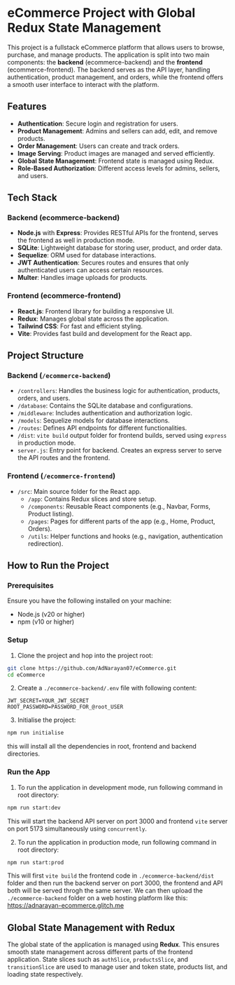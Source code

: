 # eCommerce Project with Global Redux State Management

This project is a fullstack eCommerce platform that allows users to browse, purchase, and manage products. The application is split into two main components: the **backend** (ecommerce-backend) and the **frontend** (ecommerce-frontend). The backend serves as the API layer, handling authentication, product management, and orders, while the frontend offers a smooth user interface to interact with the platform.

## Features

- **Authentication**: Secure login and registration for users.
- **Product Management**: Admins and sellers can add, edit, and remove products.
- **Order Management**: Users can create and track orders.
- **Image Serving**: Product images are managed and served efficiently.
- **Global State Management**: Frontend state is managed using Redux.
- **Role-Based Authorization**: Different access levels for admins, sellers, and users.

## Tech Stack

### Backend (ecommerce-backend)
- **Node.js** with **Express**: Provides RESTful APIs for the frontend, serves the frontend as well in production mode.
- **SQLite**: Lightweight database for storing user, product, and order data.
- **Sequelize**: ORM used for database interactions.
- **JWT Authentication**: Secures routes and ensures that only authenticated users can access certain resources.
- **Multer**: Handles image uploads for products.

### Frontend (ecommerce-frontend)
- **React.js**: Frontend library for building a responsive UI.
- **Redux**: Manages global state across the application.
- **Tailwind CSS**: For fast and efficient styling.
- **Vite**: Provides fast build and development for the React app.

## Project Structure

### Backend (`/ecommerce-backend`)

- `/controllers`: Handles the business logic for authentication, products, orders, and users.
- `/database`: Contains the SQLite database and configurations.
- `/middleware`: Includes authentication and authorization logic.
- `/models`: Sequelize models for database interactions.
- `/routes`: Defines API endpoints for different functionalities.
- `/dist`: `vite build` output folder for frontend builds, served using `express` in production mode.
- `server.js`: Entry point for backend. Creates an express server to serve the API routes and the frontend.

### Frontend (`/ecommerce-frontend`)

- `/src`: Main source folder for the React app.
  - `/app`: Contains Redux slices and store setup.
  - `/components`: Reusable React components (e.g., Navbar, Forms, Product listing).
  - `/pages`: Pages for different parts of the app (e.g., Home, Product, Orders).
  - `/utils`: Helper functions and hooks (e.g., navigation, authentication redirection).

## How to Run the Project

### Prerequisites

Ensure you have the following installed on your machine:
- Node.js (v20 or higher)
- npm (v10 or higher)

### Setup

1. Clone the project and hop into the project root:
```bash
git clone https://github.com/AdNarayan07/eCommerce.git
cd eCommerce
```

2. Create a `./ecommerce-backend/.env` file with following content:
```env
JWT_SECRET=YOUR_JWT_SECRET
ROOT_PASSWORD=PASSWORD_FOR_@root_USER
```

3. Initialise the project:
```bash
npm run initialise
```
this will install all the dependencies in root, frontend and backend directories.

### Run the App

1. To run the application in development mode, run following command in root directory:
```bash
npm run start:dev
```

This will start the backend API server on port 3000 and frontend `vite` server on port 5173 simultaneously using `concurrently`.

    
2. To run the application in production mode, run following command in root directory:
```bash
npm run start:prod
```

This will first `vite build` the frontend code in `./ecommerce-backend/dist` folder and then run the backend server on port 3000, the frontend and API both will be served throgh the same server. We can then upload the `./ecommerce-backend` folder on a web hosting platform like this: https://adnarayan-ecommerce.glitch.me


## Global State Management with Redux
The global state of the application is managed using **Redux**. This ensures smooth state management across different parts of the frontend application. State slices such as `authSlice`, `productsSlice`, and `transitionSlice` are used to manage user and token state, products list, and loading state respectively.


